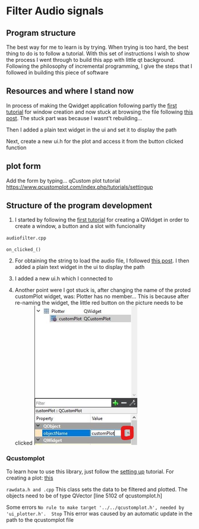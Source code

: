 # Filter Audio signals

## Program structure
The best way for me to learn is by trying. When trying is too hard, the best thing to do is to follow a tutorial. With this set of instructions I wish to show the process I went through to build this app with little qt background. Following the philosophy of incremental programming, I give the steps that I followed in building this piece of software

## Resources and where I stand now 

In process of making the Qwidget application following partly the [first tutorial](https://doc.qt.io/qtcreator/creator-writing-program.html) for window creation and now stuck at browsing the file following [this post](https://stackoverflow.com/questions/5602798/how-to-launch-a-file-browser-in-a-qt-application). The stuck part was because I wasnt't rebuilding...

Then I added a plain text widget in the ui and set it to display the path

Next, create a new ui.h for the plot and access it from the button clicked function


## plot form
Add the form by typing...
qCustom plot tutorial
https://www.qcustomplot.com/index.php/tutorials/settingup

## Structure of the program development

1. I started by following the [first tutorial](https://doc.qt.io/qtcreator/creator-writing-program.html) for creating a QWidget in order to create a window, a button and a slot with funcionality 

`audiofilter.cpp`

`on_clicked_()` 


2. For obtaining the string to load the audio file, I followed [this post](https://stackoverflow.com/questions/5602798/how-to-launch-a-file-browser-in-a-qt-application). I then added a plain text widget in the ui to display the path
3. I added a new ui.h which I connected to 

4. Another point were I got stuck is, after changing the name of the proted customPlot widget, was: Plotter has no member...
This is because after re-naming the widget, the little red button on the picture needs to be clicked
![err2](/images/error_2.jpg)

### Qcustomplot
To learn how to use this library, just follow the [setting up](https://www.qcustomplot.com/index.php/tutorials/settingup) tutorial. For creating a plot: [this](https://www.qcustomplot.com/index.php/tutorials/basicplotting)

`rawdata.h and .cpp`
This class sets the data to be filtered and plotted. The objects need to be of type QVector [line 5102 of qcustomplot.h]





Some errors 
`No rule to make target '../../qcustomplot.h', needed by 'ui_plotter.h'.  Stop` This error was caused by an automatic update in the path to the qcustomplot file 